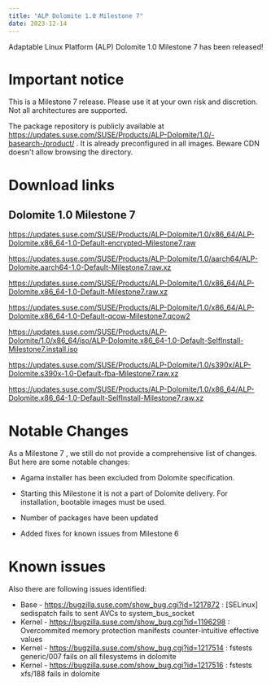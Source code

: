 ```yaml
---
title: "ALP Dolomite 1.0 Milestone 7"
date: 2023-12-14
---
```

Adaptable Linux Platform (ALP) Dolomite 1.0 Milestone 7 has been released!

# Important notice

This is a Milestone 7 release. Please use it at your own risk and discretion. Not all architectures are supported.

The package repository is publicly available at https://updates.suse.com/SUSE/Products/ALP-Dolomite/1.0/-basearch-/product/ . It is already preconfigured in all images. Beware CDN doesn't allow browsing the directory.

# Download links

## Dolomite 1.0 Milestone 7

https://updates.suse.com/SUSE/Products/ALP-Dolomite/1.0/x86_64/ALP-Dolomite.x86_64-1.0-Default-encrypted-Milestone7.raw 

https://updates.suse.com/SUSE/Products/ALP-Dolomite/1.0/aarch64/ALP-Dolomite.aarch64-1.0-Default-Milestone7.raw.xz

https://updates.suse.com/SUSE/Products/ALP-Dolomite/1.0/x86_64/ALP-Dolomite.x86_64-1.0-Default-Milestone7.raw.xz 

https://updates.suse.com/SUSE/Products/ALP-Dolomite/1.0/x86_64/ALP-Dolomite.x86_64-1.0-Default-qcow-Milestone7.qcow2 

https://updates.suse.com/SUSE/Products/ALP-Dolomite/1.0/x86_64/iso/ALP-Dolomite.x86_64-1.0-Default-SelfInstall-Milestone7.install.iso 

https://updates.suse.com/SUSE/Products/ALP-Dolomite/1.0/s390x/ALP-Dolomite.s390x-1.0-Default-fba-Milestone7.raw.xz 

https://updates.suse.com/SUSE/Products/ALP-Dolomite/1.0/x86_64/ALP-Dolomite.x86_64-1.0-Default-SelfInstall-Milestone7.raw.xz 

# Notable Changes

As a Milestone 7 , we still do not provide a comprehensive list of changes. But here are some notable changes:

* Agama installer has been excluded from Dolomite specification.
  
* Starting this Milestone it is not a part of Dolomite delivery. For installation, bootable images must be used.
  
* Number of packages have been updated
  
* Added fixes for known issues from Milestone 6 

# Known issues

Also there are following issues identified:

* Base - https://bugzilla.suse.com/show_bug.cgi?id=1217872 : [SELinux] sedispatch fails to sent AVCs to system_bus_socket 
* Kernel - https://bugzilla.suse.com/show_bug.cgi?id=1196298 : Overcommited memory protection manifests counter-intuitive effective values
* Kernel - https://bugzilla.suse.com/show_bug.cgi?id=1217514 :  fstests generic/007 fails on all filesystems in dolomite
* Kernel - https://bugzilla.suse.com/show_bug.cgi?id=1217516 : fstests xfs/188 fails in dolomite
